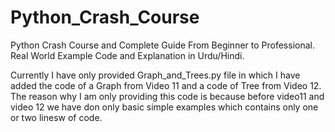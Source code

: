 # Python_Crash_Course
Python Crash Course and Complete Guide From Beginner to Professional. Real World Example Code and Explanation in Urdu/Hindi.

Currently I have only provided Graph_and_Trees.py file in which I have added the code of a Graph from Video 11 and a code of Tree from Video 12.
The reason why I am only providing this code is because before video11 and video 12 we have don only basic simple examples which contains only one or two linesw of code.
